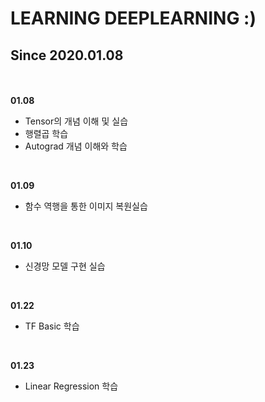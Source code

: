 LEARNING DEEPLEARNING :)
========================

## Since 2020.01.08
<br/><br/>
**01.08**
- Tensor의 개념 이해 및 실습
- 행렬곱 학습
- Autograd 개념 이해와 학습

<br/>

**01.09**
- 함수 역행을 통한 이미지 복원실습

<br/>

**01.10**
- 신경망 모델 구현 실습

<br/>

**01.22**
- TF Basic 학습

<br/>

**01.23**
- Linear Regression 학습
